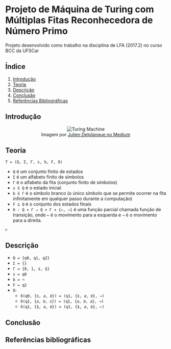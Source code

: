 # Projeto de Máquina de Turing com Múltiplas Fitas Reconhecedora de Número Primo

Projeto desenvolvido como trabalho na disciplina de LFA (2017.2) no curso BCC da UFSCar

## Índice

1. [Introdução](#introdução)
2. [Teoria](#teoria)
3. [Descrição](#descrição)
4. [Conclusão](#conclusão)
5. [Referências Bibliográficas](#referências-bibliográficas)

## Introdução

<p align="center">
    <img alt="Turing Machine" src="https://pagez.com/attachments/337/article/3508/e22a805a0cab3825ecddce1102553c02.gif" />
    <br>
    Imagem por <a href="https://medium.com/concerning-pharo/a-turing-machine-simulator-written-in-pharo-fda74e1a705b">Julien Delplanque no Medium</a>
</p>

## Teoria

`T = (Q, Σ, Γ, s, b, F, δ)`

- `Q` é um conjunto finito de estados
- `Σ` é um alfabeto finito de símbolos
- `Γ` é o alfabeto da fita (conjunto finito de símbolos)
- `s ∈ Q` é o estado inicial
- `b ∈ Γ` é o símbolo branco (o único símbolo que se permite ocorrer na fita infinitamente em qualquer passo durante a computação)
- `F ⊆ Q` é o conjunto dos estados finais
- `δ : Q × Γ ⇒ Q × Γ × {←, →}` é uma função parcial chamada função de transição, onde `←` é o movimento para a esquerda e `→` é o movimento para a direita.

`⊢`

## Descrição

- `Q = {q0, q1, q2}`
- `Σ = {}`
- `Γ = {0, 1, ¢, $}`
- `s = q0`
- `b = ¬`
- `F = q2`
- `δ`:
    - `δ(q0, {¢, 𝑎, 𝑏}) = (q1, {¢, 𝑎, 𝑏}, →)`
    - `δ(q1, {𝑎, 𝑏, 𝑐}) = (q1, {𝑎, 𝑏, 𝑎}, →)`
    - `δ(q1, {$, 𝑎, 𝑏}) = (q1, {$, 𝑎, 𝑏}, ←)`

## Conclusão

## Referências bibliográficas

